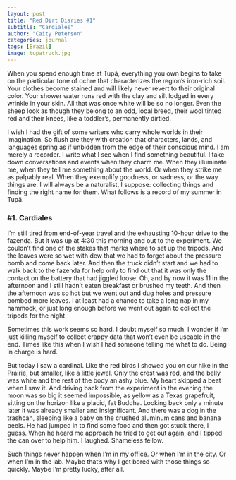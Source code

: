 ```yaml
---
layout: post
title: "Red Dirt Diaries #1"
subtitle: "Cardiales"
author: "Caity Peterson"
categories: journal
tags: [Brazil]
image: tupatruck.jpg  
---
```


When you spend enough time at Tupã, everything you own begins to take on the particular tone of ochre that characterizes the region’s iron-rich soil. Your clothes become stained and will likely never revert to their original color. Your shower water runs red with the clay and silt lodged in every wrinkle in your skin. All that was once white will be so no longer. Even the sheep look as though they belong to an odd, local breed, their wool tinted red and their knees, like a toddler’s, permanently dirtied.

I wish I had the gift of some writers who carry whole worlds in their imagination. So flush are they with creation that characters, lands, and languages spring as if unbidden from the edge of their conscious mind. I am merely a recorder. I write what I see when I find something beautiful. I take down conversations and events when they charm me. When they illuminate me, when they tell me something about the world. Or when they strike me as palpably real. When they exemplify goodness, or sadness, or the way things are. I will always be a naturalist, I suppose: collecting things and finding the right name for them. What follows is a record of my summer in Tupã.

### #1. Cardiales

I’m still tired from end-of-year travel and the exhausting 10-hour drive to the fazenda. But it was up at 4:30 this morning and out to the experiment. We couldn’t find one of the stakes that marks where to set up the tripods. And the leaves were so wet with dew that we had to forget about the pressure bomb and come back later. And then the truck didn’t start and we had to walk back to the fazenda for help only to find out that it was only the contact on the battery that had jiggled loose. Oh, and by now it was 11 in the afternoon and I still hadn’t eaten breakfast or brushed my teeth. And then the afternoon was so hot but we went out and dug holes and pressure bombed more leaves. I at least had a chance to take a long nap in my hammock, or just long enough before we went out again to collect the tripods for the night.

Sometimes this work seems so hard. I doubt myself so much. I wonder if I’m just killing myself to collect crappy data that won’t even be useable in the end. Times like this when I wish I had someone telling me what to do. Being in charge is hard.

But today I saw a cardinal. Like the red birds I showed you on our hike in the Prairie, but smaller, like a little jewel. Only the crest was red, and the belly was white and the rest of the body an ashy blue. My heart skipped a beat when I saw it. And driving back from the experiment in the evening the moon was so big it seemed impossible, as yellow as a Texas grapefruit, sitting on the horizon like a placid, fat Buddha. Looking back only a minute later it was already smaller and insignificant. And there was a dog in the trashcan, sleeping like a baby on the crushed aluminum cans and banana peels. He had jumped in to find some food and then got stuck there, I guess. When he heard me approach he tried to get out again, and I tipped the can over to help him. I laughed. Shameless fellow.

Such things never happen when I’m in my office. Or when I’m in the city. Or when I’m in the lab. Maybe that’s why I get bored with those things so quickly. Maybe I’m pretty lucky, after all.
